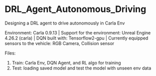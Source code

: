 # DRL_Agent_Autonomous_Driving
Designing a DRL agent to drive autonomously in Carla Env


Environment: Carla 0.9.13 | 
Support for the environment: Unreal Engine 4.26.2 (carla) | 
DQN built with: Tensorflow2-gpu | 
Currently equipped sensors to the vehicle: RGB Camera, Collision sensor 

Files:
1. Train: Carla Env, DQN Agent, and RL algo for training 
2. Test: loading saved model and test the model with unseen env data
